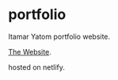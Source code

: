 # portfolio
Itamar Yatom portfolio website.

[The Website](https://itamaryatom.netlify.com). 

hosted on netlify.
